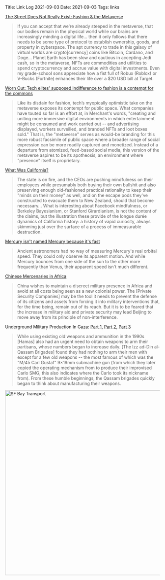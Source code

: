 Title: Link Log 2021-09-03
Date: 2021-09-03
Tags: links

[The Street Does Not Really Exist: Fashion & the Metaverse](https://abs.thehundreds.com/white-paper)

> If you can accept that we're already steeped in the metaverse, that our bodies remain in the physical world while our brains are increasingly minding a digital life... then it only follows that there needs to be some type of protocol to establish ownership, goods, and property in cyberspace. The apt currency to trade in this galaxy of virtual worlds are crypto[currency] coins like Bitcoin, Cardano, and Doge... Planet Earth has been slow and cautious in accepting Jedi cash, so in the metaverse, NFTs are commodities and utilities to spend cryptocurrency and accrue value with digital investments. Even my grade-school sons appreciate how a fist full of Robux (Roblox) or V-Bucks (Fortnite) enhances their life over a $20 USD bill at Target.

[Worn Out: Tech elites' supposed indifference to fashion is a contempt for the commons](https://reallifemag.com/worn-out/)

> Like its disdain for fashion, tech’s myopically optimistic take on the metaverse exposes its contempt for public space. What companies have touted so far is an effort at, in Merchant's words, "creating and uniting more immersive digital environments in which entertainment might be consumed and work carried out -- and advertising displayed, workers surveilled, and branded NFTs and loot boxes sold." That is, the "metaverse" serves as would-be branding for this more robust facsimile of public space where a broader range of social expression can be more readily captured and monetized. Instead of a departure from atomized, feed-based social media, this version of the metaverse aspires to be its apotheosis, an environment where "presence" itself is proprietary.

[What Was California?](https://www.berfrois.com/2021/08/golden-state-misplaced-dreams/)

> The state is on fire, and the CEOs are pushing mindfulness on their employees while presumably both buying their own bullshit and also preserving enough old-fashioned practical rationality to keep their "minds on their money" as well, and on the escape pods they've constructed to evacuate them to New Zealand, should that become necessary... What is interesting about Facebook mindfulness, or Berkeley Bayesianism, or Stanford Girardianism, is not the content of the claims, but the illustration these provide of the longue durée dynamics of California history: a history of vapid curiosity, always skimming just over the surface of a process of immeasurable destruction.

[Mercury isn't named Mercury because it's fast](https://kiwihellenist.blogspot.com/2021/08/mercury-isnt-named-mercury-because-its.html)

> Ancient astronomers had no way of measuring Mercury's real orbital speed. They could only observe its apparent motion. And while Mercury bounces from one side of the sun to the other more frequently than Venus, their apparent speed isn't much different.

[Chinese Mercenaries in Africa](https://smallwarsjournal.com/jrnl/art/chinese-mercenaries-africa)

> China wishes to maintain a discreet military presence in Africa and avoid at all costs being seen as a new colonial power. The [Private Security Companies] may be the tool it needs to prevent the defense of its citizens and assets from forcing it into military interventions that, for the time being, remain out of its reach. But it is to be feared that the increase in military aid and private security may lead Beijing to move away from its principle of non-interference. 

Underground Military Production In Gaza: [Part 1](https://silahreport.com/2021/03/18/underground-military-production-in-gaza-part-1/), [Part 2](https://silahreport.com/2021/04/10/underground-military-production-in-gaza-part-2/), [Part 3](https://silahreport.com/2021/04/22/underground-military-production-in-gaza-part-3/)

> While using existing old weapons and ammunition in the 1990s [Hamas] also had an urgent need to obtain weapons to arm their partisans, whose numbers began to increase daily. [The Izz ad-Din al-Qassam Brigades] found they had nothing to arm their men with except for a few old weapons -- the most famous of which was the "M/45 Carl Gustaf" 9×19mm submachine gun (from which they later copied the operating mechanism from to produce their improvised Carlo SMG, this also indicates where the Carlo took its nickname from). From these humble beginnings, the Qassam brigades quickly began to think about manufacturing their weapons.

<a href="https://www.flickr.com/photos/pigmonkey/51406289962/" title="SF Bay Transport"><img src="https://live.staticflickr.com/65535/51406289962_a798a4de11_c.jpg" width="800" height="600" alt="SF Bay Transport"></a>
